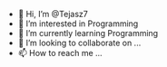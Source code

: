 - 👋 Hi, I’m @Tejasz7
- 👀 I’m interested in Programming
- 🌱 I’m currently learning Programming
- 💞️ I’m looking to collaborate on ...
- 📫 How to reach me ...

<!---
Tejasz7/Tejasz7 is a ✨ special ✨ repository because its `README.md` (this file) appears on your GitHub profile.
You can click the Preview link to take a look at your changes.
--->
